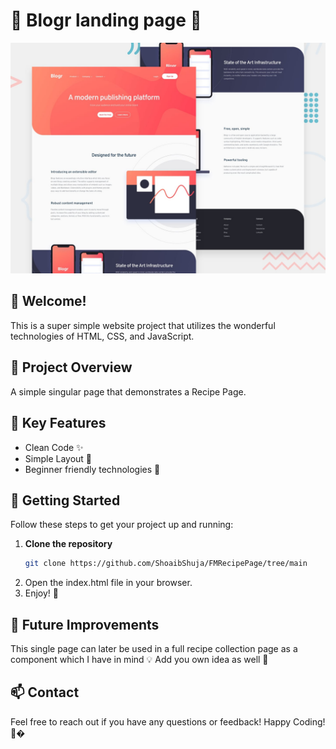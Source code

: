 # 🌈 Blogr landing page 🌈

![Design preview for the Blogr landing page coding challenge](./design/desktop-preview.jpg)

## 👋 Welcome! 

This is a super simple website project that utilizes the wonderful technologies of HTML, CSS, and JavaScript. 

## 🌟 Project Overview

A simple singular page that demonstrates a Recipe Page.

## 🔑 Key Features

- Clean Code ✨
- Simple Layout 🚀
- Beginner friendly technologies 🎉

## 🚀 Getting Started

Follow these steps to get your project up and running:

1. **Clone the repository**
   ```bash
   git clone https://github.com/ShoaibShuja/FMRecipePage/tree/main
2. Open the index.html file in your browser.
3. Enjoy! 🎊

## 📅 Future Improvements

This single page can later be used in a full recipe collection page as a component which I have in mind 💡
Add you own idea as well 🌱

## 📫 Contact

Feel free to reach out if you have any questions or feedback! 
Happy Coding! 🤗�
